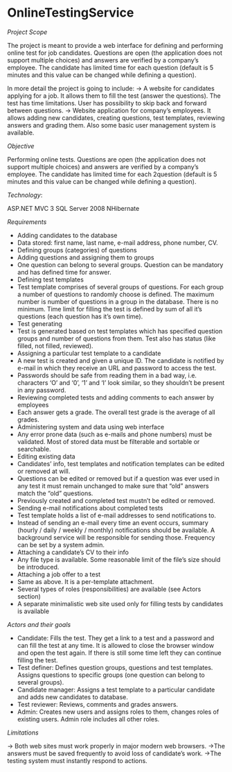 OnlineTestingService
====================

*Project Scope*

The project is meant to provide a web interface for defining and performing online test for job candidates. Questions are open (the application does not support multiple choices) and answers are verified by a company’s employee. The candidate has limited time for each question (default is 5 minutes and this value can be changed while defining a question).

In more detail the project is going to include:
-> A website for candidates applying for a job. It allows them to fill the test (answer the questions). The test has time limitations. User has possibility to skip back and forward between questions.
-> Website application for company’s employees. It allows adding new candidates, creating questions, test templates, reviewing answers and grading them. Also some basic user management system is available. 

*Objective*

Performing online tests. Questions are open (the application does not support multiple choices) and answers are verified by a company’s employee. The candidate has limited time for each 2question (default is 5 minutes and this value can be changed while defining a question).


*Technology*:

ASP.NET MVC 3
SQL Server 2008
NHibernate

*Requirements*

- Adding candidates to the database
- Data stored: first name, last name, e-mail address, phone number, CV.
- Defining groups (categories) of questions
- Adding questions and assigning them to groups
- One question can belong to several groups. Question can be mandatory and has defined time for answer.
- Defining test templates
- Test template comprises of several groups of questions. For each group a number of questions to randomly choose is defined. The maximum number is number of questions in a group in the database. There is no minimum. Time limit for filling the test is defined by sum of all it’s questions (each question has it’s own time).
- Test generating
- Test is generated based on test templates which has specified question groups and number of questions from them. Test also has status (like filled, not filled, reviewed).
- Assigning a particular test template to a candidate
- A new test is created and given a unique ID. The candidate is notified by e-mail in which they receive an URL and password to access the test.
- Passwords should be safe from reading them in a bad way, i.e. characters ‘O’ and ‘0’, ‘1’ and ‘I’ look similar, so they shouldn’t be present in any password.
- Reviewing completed tests and adding comments to each answer by employees
- Each answer gets a grade. The overall test grade is the average of all grades.
- Administering system and data using web interface
- Any error prone data (such as e-mails and phone numbers) must be validated. Most of stored data must be filterable and sortable or searchable.
- Editing existing data
- Candidates’ info, test templates and notification templates can be edited or removed at will.
- Questions can be edited or removed but if a question was ever used in any test it must remain unchanged to make sure that “old” answers match the “old” questions.
- Previously created and completed test mustn’t be edited or removed.
- Sending e-mail notifications about completed tests
- Test template holds a list of e-mail addresses to send notifications to.
- Instead of sending an e-mail every time an event occurs, summary (hourly / daily / weekly / monthly) notifications should be available. A background service will be responsible for sending those. Frequency can be set by a system admin.
- Attaching a candidate’s CV to their info
- Any file type is available. Some reasonable limit of the file’s size should be introduced.
- Attaching a job offer to a test
- Same as above. It is a per-template attachment.
- Several types of roles (responsibilities) are available (see Actors section)
- A separate minimalistic web site used only for filling tests by candidates is available



*Actors and their goals*

- Candidate: Fills the test. They get a link to a test and a password and can fill the test at any time. It is allowed to close the browser window and open the test again. If there is still some time left they can continue filling the test.
- Test definer: Defines question groups, questions and test templates. Assigns questions to specific groups (one question can belong to several groups).
- Candidate manager: Assigns a test template to a particular candidate and adds new candidates to database.
- Test reviewer: Reviews, comments and grades answers.
- Admin: Creates new users and assigns roles to them, changes roles of existing users. Admin role includes all other roles.


*Limitations*

-> Both web sites must work properly in major modern web browsers.
->The answers must be saved frequently to avoid loss of candidate’s work.
->The testing system must instantly respond to actions.


